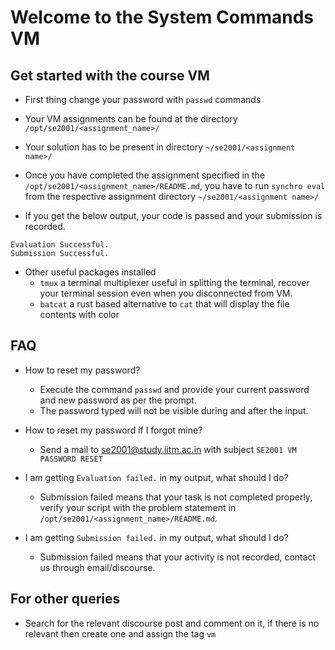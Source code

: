# Welcome to the System Commands VM

## Get started with the course VM

- First thing change your password with `passwd` commands

- Your VM assignments can be found at the directory `/opt/se2001/<assignment_name>/`

- Your solution has to be present in directory `~/se2001/<assignment name>/`

- Once you have completed the assignment specified in the `/opt/se2001/<assignment_name>/README.md`, you have to run `synchro eval` from the respective assignment directory `~/se2001/<assignment name>/`

- If you get the below output, your code is passed and your submission is recorded.
```
Evaluation Successful.
Submission Successful.
```

- Other useful packages installed
  - `tmux` a terminal multiplexer useful in splitting the terminal, recover your terminal session even when you disconnected from VM.
  - `batcat` a rust based alternative to `cat` that will display the file contents with color


## FAQ

- How to reset my password?
  - Execute the command `passwd` and provide your current password and new password as per the prompt.
  - The password typed will not be visible during and after the input.

- How to reset my password if I forgot mine?
  - Send a mail to se2001@study.iitm.ac.in with subject `SE2001 VM PASSWORD RESET`
  
- I am getting `Evaluation failed.` in my output, what should I do?
  - Submission failed means that your task is not completed properly, verify your script with the problem statement in `/opt/se2001/<assignment_name>/README.md`.
  
- I am getting `Submission failed.` in my output, what should I do?
  - Submission failed means that your activity is not recorded, contact us through email/discourse.


## For other queries

- Search for the relevant discourse post and comment on it, if there is no relevant then create one and assign the tag `vm`
